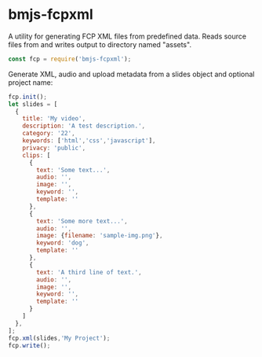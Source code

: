 # bmjs-fcpxml
A utility for generating FCP XML files from predefined data. Reads source files from and writes output to directory named "assets".
```javascript
const fcp = require('bmjs-fcpxml');
```
Generate XML, audio and upload metadata from a slides object and optional project name:
```javascript
fcp.init();
let slides = [
  {
    title: 'My video',
    description: 'A test description.',
    category: '22',
    keywords: ['html','css','javascript'],
    privacy: 'public',
    clips: [
      {
        text: 'Some text...',
        audio: '',
        image: '',
        keyword: '',
        template: ''
      },
      {
        text: 'Some more text...',
        audio: '',
        image: {filename: 'sample-img.png'},
        keyword: 'dog',
        template: ''
      },
      {
        text: 'A third line of text.',
        audio: '',
        image: '',
        keyword: '',
        template: ''
      }
    ]
  },
];
fcp.xml(slides,'My Project');
fcp.write();
```
